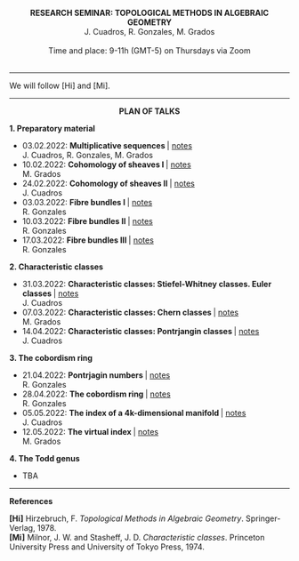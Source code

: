 <p align="center" >
  <span> <strong>RESEARCH SEMINAR: TOPOLOGICAL METHODS IN ALGEBRAIC GEOMETRY</strong> </span>
  <br/>
  J. Cuadros, R. Gonzales, M. Grados
  <br/>
  <br/>
  Time and place: 9-11h (GMT-5) on Thursdays via Zoom
  <br><br>
</p>

<hr>

We will follow [Hi] and [Mi].

<hr>

<p align="center" >
  <span> <strong>PLAN OF TALKS</strong> </span>
</p>  
  
**1. Preparatory material**
- 03.02.2022: <strong> Multiplicative sequences </strong> | [notes](https://drive.google.com/file/d/1UPAgwL30Ms3qit-BVY6VO7rn2oNzsXgU/view?usp=sharing) <br/> J. Cuadros, R. Gonzales, M. Grados
- 10.02.2022: <strong> Cohomology of sheaves I </strong> | [notes](https://drive.google.com/file/d/1EehDboMZJACWEG5lo4HdcepqsgZD1WEn/view?usp=sharing) <br/> M. Grados
- 24.02.2022: <strong> Cohomology of sheaves II </strong> | [notes](https://drive.google.com/file/d/1UAhPw_41fadxUqpEz8gOplqQGpVvtll5/view?usp=sharing) <br/> J. Cuadros
- 03.03.2022: <strong> Fibre bundles I </strong> | [notes](https://drive.google.com/file/d/1FNzsPLTX6BGqFEWgJdjO38SQSiH1FqoD/view?usp=sharing) <br/> R. Gonzales
- 10.03.2022: <strong> Fibre bundles II </strong> | [notes](https://drive.google.com/file/d/1Gp7mzNczauXx5UmZbzvFoZ2W9bXXj3_x/view?usp=sharing) <br/> R. Gonzales
- 17.03.2022: <strong> Fibre bundles III </strong> | [notes](https://drive.google.com/file/d/1oTD1u9NVC4yZWz8Avoe9mVFjE0nc31vO/view?usp=sharing)  <br/> R. Gonzales

**2. Characteristic classes**
- 31.03.2022: <strong> Characteristic classes: Stiefel-Whitney classes. Euler classes </strong> | [notes]()  <br/> J. Cuadros
- 07.03.2022: <strong> Characteristic classes: Chern classes </strong> | [notes]()  <br/> M. Grados
- 14.04.2022: <strong> Characteristic classes: Pontrjangin classes </strong> | [notes]()  <br/> J. Cuadros

**3. The cobordism ring**
- 21.04.2022: <strong> Pontrjagin numbers </strong> | [notes]()  <br/> R. Gonzales
- 28.04.2022: <strong> The cobordism ring </strong> | [notes]()  <br/> R. Gonzales
- 05.05.2022: <strong> The index of a 4k-dimensional manifold </strong> | [notes]()  <br/> J. Cuadros
- 12.05.2022: <strong> The virtual index </strong> | [notes]()  <br/> M. Grados

**4. The Todd genus**
- TBA

<hr>

**References**

**[Hi]** Hirzebruch, F. *Topological Methods in Algebraic Geometry*. Springer-Verlag, 1978. <br/> 
**[Mi]** Milnor, J. W. and Stasheff, J. D. *Characteristic classes*. Princeton University Press and University of Tokyo Press, 1974. <br/> 

